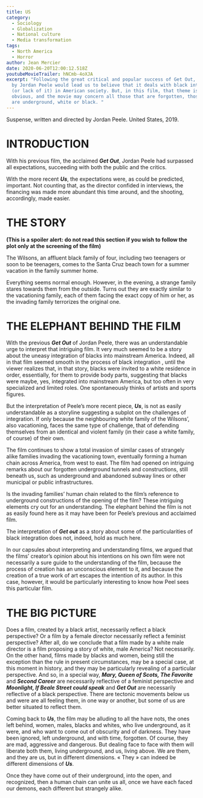```yaml
---
title: US
category:
  - Sociology
  - Globalization
  - National culture
  - Media transformation
tags:
  - North America
  - Horror
author: Jean Mercier
date: 2020-06-20T12:00:12.518Z
youtubeMovieTrailer: hNCmb-4oXJA
excerpt: "Following the great critical and popular success of Get Out, any film
  by Jordan Peele would lead us to believe that it deals with black integration
  (or lack of it) in American society. But, in this film, that theme is less
  obvious, and the movie may concern all those that are forgotten, those that
  are underground, white or black. "
---
```

Suspense, written and directed by Jordan Peele. United States, 2019.

# INTRODUCTION

With his previous film, the acclaimed ***Get Out***, Jordan Peele had surpassed all expectations, succeeding with both the public and the critics.

With the more recent ***Us***, the expectations were, as could be predicted, important. Not counting that, as the director confided in interviews, the financing was made more abundant this time around, and the shooting, accordingly, made easier.

# THE STORY

**(This is a spoiler alert: do not read this section if you wish to follow the plot only at the screening of the film)**

The Wilsons, an affluent black family of four, including two teenagers or soon to be teenagers, comes to the Santa Cruz beach town for a summer vacation in the family summer home.

Everything seems normal enough. However, in the evening, a strange family stares towards them from the outside. Turns out they are exactly similar to the vacationing family, each of them facing the exact copy of him or her, as the invading family terrorizes the original one.

# THE ELEPHANT BEHIND THE FILM

With the previous ***Get Out*** of Jordan Peele, there was an understandable urge to interpret that intriguing film. It very much seemed to be a story about the uneasy integration of blacks into mainstream America. Indeed, all in that film seemed smooth in the process of black integration , until the viewer realizes that, in that story, blacks were invited to a white residence in order, essentially, for them to provide body parts, suggesting that blacks were maybe, yes, integrated into mainstream America, but too often in very specialized and limited roles. One spontaneously thinks of artists and sports figures.

But the interpretation of Peele’s more recent piece, ***Us***, is not as easily understandable as a storyline suggesting a subplot on the challenges of integration. If only because the neighbouring white family of the Wilsons’, also vacationing, faces the same type of challenge, that of defending themselves from an identical and violent family (in their case a white family, of course) of their own.

The film continues to show a total invasion of similar cases of strangely alike families invading the vacationing town, eventually forming a human chain across America, from west to east. The film had opened on intriguing remarks about our forgotten underground tunnels and constructions, still beneath us, such as underground and abandoned subway lines or other municipal or public infrastructures.

Is the invading families’ human chain related to the film’s reference to underground constructions of the opening of the film? These intriguing elements cry out for an understanding. The elephant behind the film is not as easily found here as it may have been for Peele’s previous and acclaimed film.

The interpretation of ***Get out*** as a story about some of the particularities of black integration does not, indeed, hold as much here.

In our capsules about interpreting and understanding films, we argued that the films’ creator’s opinion about his intentions on his own film were not necessarily a sure guide to the understanding of the film, because the process of creation has an unconscious element to it, and because the creation of a true work of art escapes the intention of its author. In this case, however, it would be particularly interesting to know how Peel sees this particular film.

# THE BIG PICTURE

Does a film, created by a black artist, necessarily reflect a black perspective? Or a film by a female director necessarily reflect a feminist perspective? After all, do we conclude that a film made by a white male director is a film proposing a story of white, male America? Not necessarily. On the other hand, films made by blacks and women, being still the exception than the rule in present circumstances, may be a special case, at this moment in history, and they may be particularly revealing of a particular perspective. And so, in a special way, ***Mary, Queen of Scots, The Favorite*** and ***Second Career*** are necessarily reflective of a feminist perspective and ***Moonlight, If Beale Street could speak*** and ***Get Out*** are necessarily reflective of a black perspective. There are tectonic movements below us and were are all feeling them, in one way or another, but some of us are better situated to reflect them.

Coming back to ***Us***, the film may be alluding to all the have nots, the ones left behind, women, males, blacks and whites, who live underground, as it were, and who want to come out of obscurity and of darkness. They have been ignored, left underground, and with time, forgotten. Of course, they are mad, aggressive and dangerous. But dealing face to face with them will liberate both them, living underground, and us, living above. We are them, and they are us, but in different dimensions. « They » can indeed be different dimensions of ***Us***.

Once they have come out of their underground, into the open, and recognized, then a human chain can unite us all, once we have each faced our demons, each different but strangely alike.